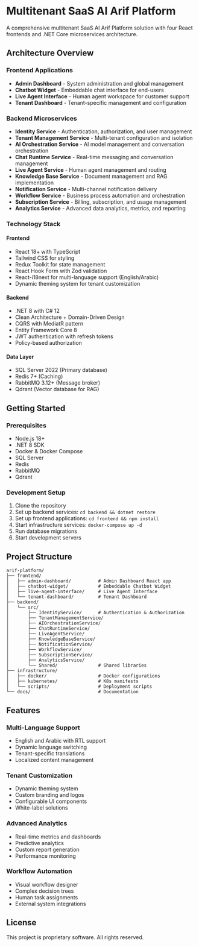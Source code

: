 # Multitenant SaaS AI Arif Platform

A comprehensive multitenant SaaS AI Arif Platform solution with four React frontends and .NET Core microservices architecture.

## Architecture Overview

### Frontend Applications
- **Admin Dashboard** - System administration and global management
- **Chatbot Widget** - Embeddable chat interface for end-users
- **Live Agent Interface** - Human agent workspace for customer support
- **Tenant Dashboard** - Tenant-specific management and configuration

### Backend Microservices
- **Identity Service** - Authentication, authorization, and user management
- **Tenant Management Service** - Multi-tenant configuration and isolation
- **AI Orchestration Service** - AI model management and conversation orchestration
- **Chat Runtime Service** - Real-time messaging and conversation management
- **Live Agent Service** - Human agent management and routing
- **Knowledge Base Service** - Document management and RAG implementation
- **Notification Service** - Multi-channel notification delivery
- **Workflow Service** - Business process automation and orchestration
- **Subscription Service** - Billing, subscription, and usage management
- **Analytics Service** - Advanced data analytics, metrics, and reporting

### Technology Stack

#### Frontend
- React 18+ with TypeScript
- Tailwind CSS for styling
- Redux Toolkit for state management
- React Hook Form with Zod validation
- React-i18next for multi-language support (English/Arabic)
- Dynamic theming system for tenant customization

#### Backend
- .NET 8 with C# 12
- Clean Architecture + Domain-Driven Design
- CQRS with MediatR pattern
- Entity Framework Core 8
- JWT authentication with refresh tokens
- Policy-based authorization

#### Data Layer
- SQL Server 2022 (Primary database)
- Redis 7+ (Caching)
- RabbitMQ 3.12+ (Message broker)
- Qdrant (Vector database for RAG)

## Getting Started

### Prerequisites
- Node.js 18+
- .NET 8 SDK
- Docker & Docker Compose
- SQL Server
- Redis
- RabbitMQ
- Qdrant

### Development Setup

1. Clone the repository
2. Set up backend services: `cd backend && dotnet restore`
3. Set up frontend applications: `cd frontend && npm install`
4. Start infrastructure services: `docker-compose up -d`
5. Run database migrations
6. Start development servers

## Project Structure

```
arif-platform/
├── frontend/
│   ├── admin-dashboard/          # Admin Dashboard React app
│   ├── chatbot-widget/           # Embeddable Chatbot Widget
│   ├── live-agent-interface/     # Live Agent Interface
│   └── tenant-dashboard/         # Tenant Dashboard
├── backend/
│   └── src/
│       ├── IdentityService/      # Authentication & Authorization
│       ├── TenantManagementService/
│       ├── AIOrchestrationService/
│       ├── ChatRuntimeService/
│       ├── LiveAgentService/
│       ├── KnowledgeBaseService/
│       ├── NotificationService/
│       ├── WorkflowService/
│       ├── SubscriptionService/
│       ├── AnalyticsService/
│       └── Shared/               # Shared libraries
├── infrastructure/
│   ├── docker/                   # Docker configurations
│   ├── kubernetes/               # K8s manifests
│   └── scripts/                  # Deployment scripts
└── docs/                         # Documentation
```

## Features

### Multi-Language Support
- English and Arabic with RTL support
- Dynamic language switching
- Tenant-specific translations
- Localized content management

### Tenant Customization
- Dynamic theming system
- Custom branding and logos
- Configurable UI components
- White-label solutions

### Advanced Analytics
- Real-time metrics and dashboards
- Predictive analytics
- Custom report generation
- Performance monitoring

### Workflow Automation
- Visual workflow designer
- Complex decision trees
- Human task assignments
- External system integrations

## License

This project is proprietary software. All rights reserved.
